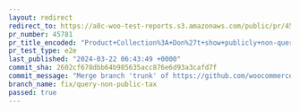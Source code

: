 ```yaml
---
layout: redirect
redirect_to: https://a8c-woo-test-reports.s3.amazonaws.com/public/pr/45781/e2e/index.html
pr_number: 45781
pr_title_encoded: "Product+Collection%3A+Don%27t+show+publicly+non-queryable+taxonomies"
pr_test_type: e2e
last_published: "2024-03-22 06:43:49 +0000"
commit_sha: 2602cf678dbb64b985635acc876e6d93a3cafd7f
commit_message: "Merge branch 'trunk' of https://github.com/woocommerce/woocommerce in…"
branch_name: fix/query-non-public-tax
passed: true
---
```

